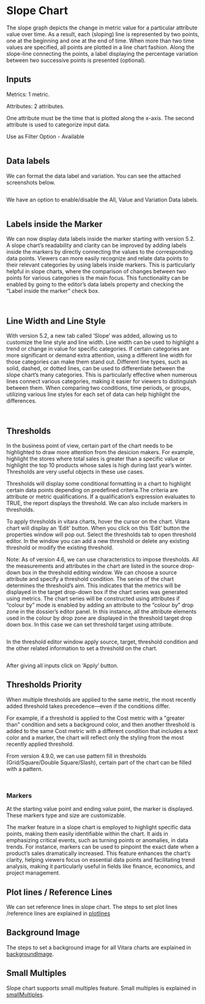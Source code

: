 # Slope Chart

The slope graph depicts the change in metric value for a particular attribute value over time. As a result, each (sloping) line is represented by two points, one at the beginning and one at the end of time. When more than two time values are specified, all points are plotted in a line chart fashion. Along the slope-line connecting the points, a label displaying the percentage variation between two successive points is presented (optional).

## Inputs <a href="#inputs" id="inputs"></a>

Metrics: 1 metric.

Attributes: 2 attributes.

One attribute must be the time that is plotted along the x-axis. The second attribute is used to categorize input data.

Use as Filter Option - Available

<figure><img src="../.gitbook/assets/image37.png" alt=""><figcaption></figcaption></figure>

## Data labels <a href="#data-labels" id="data-labels"></a>

We can format the data label and variation. You can see the attached screenshots below.

<figure><img src="../.gitbook/assets/Slope2.png" alt=""><figcaption></figcaption></figure>

We have an option to enable/disable the All, Value and Variation Data labels.

<figure><img src="../.gitbook/assets/Slope.png" alt=""><figcaption></figcaption></figure>

## **Labels inside the Marker**

We can now display data labels inside the marker starting with version 5.2. A slope chart’s readability and clarity can be improved by adding labels inside the markers by directly connecting the values to the corresponding data points. Viewers can more easily recognize and relate data points to their relevant categories by using labels inside markers. This is particularly helpful in slope charts, where the comparison of changes between two points for various categories is the main focus. This functionality can be enabled by going to the editor’s data labels property and checking the “Label inside the marker” check box.

<figure><img src="../.gitbook/assets/Slope3.png" alt=""><figcaption></figcaption></figure>

<figure><img src="../.gitbook/assets/Slope4.png" alt=""><figcaption></figcaption></figure>

## Line Width and Line Style <a href="#line-width-and-line-style" id="line-width-and-line-style"></a>

With version 5.2, a new tab called ‘Slope’ was added, allowing us to customize the line style and line width. Line width can be used to highlight a trend or change in value for specific categories. If certain categories are more significant or demand extra attention, using a different line width for those categories can make them stand out. Different line types, such as solid, dashed, or dotted lines, can be used to differentiate between the slope chart’s many categories. This is particularly effective when numerous lines connect various categories, making it easier for viewers to distinguish between them. When comparing two conditions, time periods, or groups, utilizing various line styles for each set of data can help highlight the differences.

<figure><img src="../.gitbook/assets/Slope5.png" alt=""><figcaption></figcaption></figure>

<figure><img src="../.gitbook/assets/Slope6.png" alt=""><figcaption></figcaption></figure>

## Thresholds <a href="#thresholds" id="thresholds"></a>

In the business point of view, certain part of the chart needs to be highlighted to draw more attention from the desicion makers. For example, highlight the stores where total sales is greater than a specific value or highlight the top 10 products whose sales is high during last year’s winter. Thresholds are very useful objects in these use cases.

Thresholds will display some conditional formatting in a chart to highlight certain data points depending on predefined criteria.The criteria are attribute or metric qualifications. If a qualification’s expression evaluates to TRUE, the report displays the threshold. We can also include markers in thresholds.

To apply thresholds in vitara charts, hover the cursor on the chart. Vitara chart will display an ‘Edit’ button. When you click on this ‘Edit’ button the properties window will pop out. Select the thresholds tab to open threshold editor. In the window you can add a new threshold or delete any existing threshold or modify the existing threshold.

Note: As of version 4.6, we can use characteristics to impose thresholds. All the measurements and attributes in the chart are listed in the source drop-down box in the threshold editing window. We can choose a source attribute and specify a threshold condition. The series of the chart determines the threshold’s aim. This indicates that the metrics will be displayed in the target drop-down box if the chart series was generated using metrics. The chart series will be constructed using attributes if “colour by” mode is enabled by adding an attribute to the “colour by” drop zone in the dossier’s editor panel. In this instance, all the attribute elements used in the colour by drop zone are displayed in the threshold target drop down box. In this case we can set threshold target using attribute.

<figure><img src="../.gitbook/assets/image525.png" alt=""><figcaption></figcaption></figure>

In the threshold editor window apply source, target, threshold condition and the other related information to set a threshold on the chart.

<figure><img src="../.gitbook/assets/image526 (1).png" alt=""><figcaption></figcaption></figure>

After giving all inputs click on ‘Apply’ button.

## Thresholds Priority

When multiple thresholds are applied to the same metric, the most recently added threshold takes precedence—even if the conditions differ.

For example, if a threshold is applied to the Cost metric with a "greater than" condition and sets a background color, and then another threshold is added to the same Cost metric with a different condition that includes a text color and a marker, the chart will reflect only the styling from the most recently applied threshold.

From version 4.9.0, we can use pattern fill in thresholds (Grid/Square/Double Square/Slash), certain part of the chart can be filled with a pattern.

<figure><img src="../.gitbook/assets/slopeThrehold.png" alt=""><figcaption></figcaption></figure>

<figure><img src="../.gitbook/assets/slopeThrehold1.png" alt=""><figcaption></figcaption></figure>

### Markers <a href="#markers" id="markers"></a>

At the starting value point and ending value point, the marker is displayed. These markers type and size are customizable.

The marker feature in a slope chart is employed to highlight specific data points, making them easily identifiable within the chart. It aids in emphasizing critical events, such as turning points or anomalies, in data trends. For instance, markers can be used to pinpoint the exact date when a product’s sales dramatically increased. This feature enhances the chart’s clarity, helping viewers focus on essential data points and facilitating trend analysis, making it particularly useful in fields like finance, economics, and project management.

## Plot lines / Reference Lines <a href="#plot-lines--reference-lines" id="plot-lines--reference-lines"></a>

We can set reference lines in slope chart. The steps to set plot lines /reference lines are explained in [plotlines](plot-lines-reference-lines.md)

## Background Image <a href="#background-image" id="background-image"></a>

The steps to set a background image for all Vitara charts are explained in [backgroundImage](background-images.md).

## Small Multiples <a href="#small-multiples" id="small-multiples"></a>

Slope chart supports small multiples feature. Small multiples is explained in [smallMultiples](small-multiples.md).
